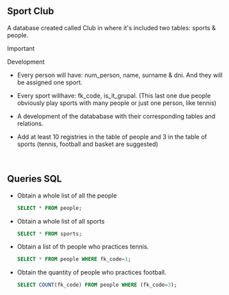 ## Sport Club

A database created called Club in where it's included two tables: sports & people.


> [!IMPORTANT]
> Development
> - Every person will have: num_person, name, surname & dni. And they will be assigned one sport.
>
> - Every sport willhave: fk_code, is_it_grupal. (This last one due people obviously play sports with many people or just one person, like tennis)
>
> - A development of the datababase with their corresponding tables and relations.
>
> - Add at least 10 registries in the table of people and 3 in the table of sports (tennis, football and basket are suggested)






<br>

## Queries  SQL

- Obtain a whole list of all the people
  
    ```sql
    SELECT * FROM people;
    ```

- Obtain a whole list of all sports

  ```sql
  SELECT * FROM sports;
  ```

- Obtain a list of th people who practices tennis.

  ```sql
  SELECT * FROM people WHERE fk_code=1;
  ```

- Obtain the quantity of people who practices football.
    ```sql
    SELECT COUNT(fk_code) FROM people WHERE (fk_code=3);
    ```
